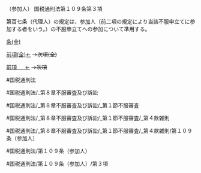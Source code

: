 （参加人）
国税通則法第１０９条第３項

第百七条（代理人）の規定は、参加人（前二項の規定により当該不服申立てに参加する者をいう。）の不服申立てへの参加について準用する。

[条(全)](国税通則法＿＿＿＿＿第１０９条_.md)

[前項(全)←](国税通則法＿＿＿＿＿第１０９条第２項_.md)  ~~→次項(全)~~

[前項 　 ←](国税通則法＿＿＿＿＿第１０９条第２項.md)  ~~→次項~~



#国税通則法

#国税通則法/_第８章不服審査及び訴訟

#国税通則法/_第８章不服審査及び訴訟/_第１節不服審査

#国税通則法/_第８章不服審査及び訴訟/_第１節不服審査/_第４款雑則

#国税通則法/_第８章不服審査及び訴訟/_第１節不服審査/_第４款雑則/第１０９条（参加人）

#国税通則法/第１０９条（参加人）

#国税通則法/第１０９条（参加人）/第３項

